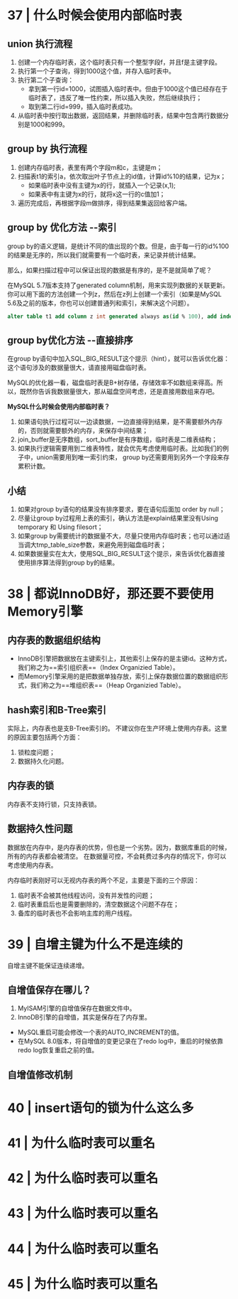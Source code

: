 # 37 | 什么时候会使用内部临时表
## union 执行流程
1. 创建一个内存临时表，这个临时表只有一个整型字段f，并且f是主键字段。
2. 执行第一个子查询，得到1000这个值，并存入临时表中。
3. 执行第二个子查询：
	- 拿到第一行id=1000，试图插入临时表中。但由于1000这个值已经存在于临时表了，违反了唯一性约束，所以插入失败，然后继续执行；
	- 取到第二行id=999，插入临时表成功。
4. 从临时表中按行取出数据，返回结果，并删除临时表，结果中包含两行数据分别是1000和999。

## group by 执行流程
1. 创建内存临时表，表里有两个字段m和c，主键是m；
2. 扫描表t1的索引a，依次取出叶子节点上的id值，计算id%10的结果，记为x；
	- 如果临时表中没有主键为x的行，就插入一个记录(x,1);
	- 如果表中有主键为x的行，就将x这一行的c值加1；
3. 遍历完成后，再根据字段m做排序，得到结果集返回给客户端。

## group by 优化方法 --索引
group by的语义逻辑，是统计不同的值出现的个数。但是，由于每一行的id%100的结果是无序的，所以我们就需要有一个临时表，来记录并统计结果。

那么，如果扫描过程中可以保证出现的数据是有序的，是不是就简单了呢？

在MySQL 5.7版本支持了generated column机制，用来实现列数据的关联更新。你可以用下面的方法创建一个列z，然后在z列上创建一个索引（如果是MySQL 5.6及之前的版本，你也可以创建普通列和索引，来解决这个问题）。
```sql
alter table t1 add column z int generated always as(id % 100), add index(z);
```

## group by优化方法 --直接排序
在group by语句中加入SQL_BIG_RESULT这个提示（hint），就可以告诉优化器：这个语句涉及的数据量很大，请直接用磁盘临时表。

MySQL的优化器一看，磁盘临时表是B+树存储，存储效率不如数组来得高。所以，既然你告诉我数据量很大，那从磁盘空间考虑，还是直接用数组来存吧。

**MySQL什么时候会使用内部临时表？**
1. 如果语句执行过程可以一边读数据，一边直接得到结果，是不需要额外内存的，否则就需要额外的内存，来保存中间结果；
2. join_buffer是无序数组，sort_buffer是有序数组，临时表是二维表结构；
3. 如果执行逻辑需要用到二维表特性，就会优先考虑使用临时表。比如我们的例子中，union需要用到唯一索引约束， group by还需要用到另外一个字段来存累积计数。

## 小结
1. 如果对group by语句的结果没有排序要求，要在语句后面加 order by null；
2. 尽量让group by过程用上表的索引，确认方法是explain结果里没有Using temporary 和 Using filesort；
3. 如果group by需要统计的数据量不大，尽量只使用内存临时表；也可以通过适当调大tmp_table_size参数，来避免用到磁盘临时表；
4. 如果数据量实在太大，使用SQL_BIG_RESULT这个提示，来告诉优化器直接使用排序算法得到group by的结果。

# 38 | 都说InnoDB好，那还要不要使用Memory引擎
## 内存表的数据组织结构
- InnoDB引擎把数据放在主键索引上，其他索引上保存的是主键id。这种方式，我们称之为==索引组织表==（Index Organizied Table）。
- 而Memory引擎采用的是把数据单独存放，索引上保存数据位置的数据组织形式，我们称之为==堆组织表==（Heap Organizied Table）。

## hash索引和B-Tree索引
实际上，内存表也是支B-Tree索引的。
不建议你在生产环境上使用内存表。这里的原因主要包括两个方面：
1. 锁粒度问题；
2. 数据持久化问题。

## 内存表的锁
内存表不支持行锁，只支持表锁。

## 数据持久性问题
数据放在内存中，是内存表的优势，但也是一个劣势。因为，数据库重启的时候，所有的内存表都会被清空。
在数据量可控，不会耗费过多内存的情况下，你可以考虑使用内存表。

内存临时表刚好可以无视内存表的两个不足，主要是下面的三个原因：
1. 临时表不会被其他线程访问，没有并发性的问题；
2. 临时表重启后也是需要删除的，清空数据这个问题不存在；
3. 备库的临时表也不会影响主库的用户线程。

# 39 | 自增主键为什么不是连续的
自增主键不能保证连续递增。
## 自增值保存在哪儿？
1. MyISAM引擎的自增值保存在数据文件中。
2. InnoDB引擎的自增值，其实是保存在了内存里。
- MySQL重启可能会修改一个表的AUTO_INCREMENT的值。
- 在MySQL 8.0版本，将自增值的变更记录在了redo log中，重启的时候依靠redo log恢复重启之前的值。

## 自增值修改机制


# 40 | insert语句的锁为什么这么多
# 41 | 为什么临时表可以重名
# 42 | 为什么临时表可以重名
# 43 | 为什么临时表可以重名
# 44 | 为什么临时表可以重名
# 45 | 为什么临时表可以重名